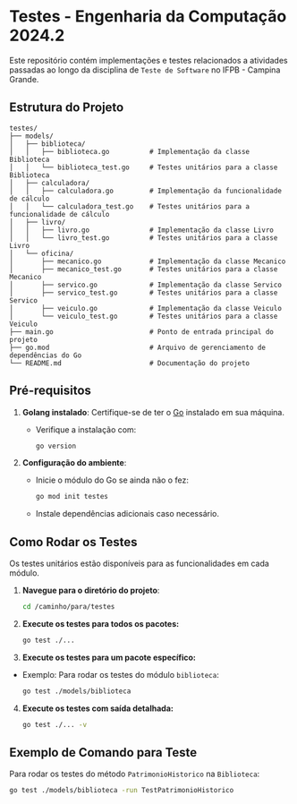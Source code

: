 # Testes - Engenharia da Computação 2024.2

Este repositório contém implementações e testes relacionados a atividades passadas ao longo da disciplina de `Teste de Software` no IFPB - Campina Grande.

## Estrutura do Projeto

```
testes/
├── models/
│   ├── biblioteca/
│   │   ├── biblioteca.go          # Implementação da classe Biblioteca
│   │   └── biblioteca_test.go     # Testes unitários para a classe Biblioteca
│   ├── calculadora/
│   │   ├── calculadora.go         # Implementação da funcionalidade de cálculo
│   │   └── calculadora_test.go    # Testes unitários para a funcionalidade de cálculo
│   ├── livro/
│   │   ├── livro.go               # Implementação da classe Livro
│   │   └── livro_test.go          # Testes unitários para a classe Livro
│   └── oficina/
│       ├── mecanico.go            # Implementação da classe Mecanico
│       ├── mecanico_test.go       # Testes unitários para a classe Mecanico
│       ├── servico.go             # Implementação da classe Servico
│       ├── servico_test.go        # Testes unitários para a classe Servico
│       ├── veiculo.go             # Implementação da classe Veiculo
│       └── veiculo_test.go        # Testes unitários para a classe Veiculo
├── main.go                        # Ponto de entrada principal do projeto
├── go.mod                         # Arquivo de gerenciamento de dependências do Go
└── README.md                      # Documentação do projeto
```

## Pré-requisitos

1. **Golang instalado**: Certifique-se de ter o [Go](https://golang.org/) instalado em sua máquina.
    - Verifique a instalação com:
      ```bash
      go version
      ```

2. **Configuração do ambiente**:
    - Inicie o módulo do Go se ainda não o fez:
      ```bash
      go mod init testes
      ```
    - Instale dependências adicionais caso necessário.

## Como Rodar os Testes

Os testes unitários estão disponíveis para as funcionalidades em cada módulo.

1. **Navegue para o diretório do projeto**:
   ```bash
   cd /caminho/para/testes
    ```
2. **Execute os testes para todos os pacotes:**
    ```bash
   go test ./...
   ```
3. **Execute os testes para um pacote específico:**
- Exemplo: Para rodar os testes do módulo `biblioteca`:
     ```bash
    go test ./models/biblioteca
    ```
4. **Execute os testes com saída detalhada:**
    ```bash
    go test ./... -v
    ```

## Exemplo de Comando para Teste

Para rodar os testes do método `PatrimonioHistorico` na `Biblioteca`:

```bash
go test ./models/biblioteca -run TestPatrimonioHistorico
```
